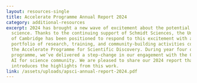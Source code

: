 ```yaml
---
layout: resources-single
title: Accelerate Programme Annual Report 2024
category: additional-resources
excerpt: 2024 has brought a new wave of excitement about the potential of AI for
  science. Thanks to the continuing support of Schmidt Sciences, the University
  of Cambridge has been positioned to respond to this excitement with a
  portfolio of research, training, and community-building activities convened by
  the Accelerate Programme for Scientific Discovery. During year four of this
  programme, we’ve delivered a step-change in our engagement with the Cambridge
  AI for science community. We are pleased to share our 2024 report that
  introduces the highlights from this work.
link: /assets/uploads/apsci-annual-report-2024.pdf
---
```

